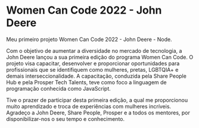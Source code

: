 # Women Can Code 2022 - John Deere
Meu primeiro projeto Women Can Code 2022 - John Deere - Node.

Com o objetivo de aumentar a diversidade no mercado de tecnologia, a John Deere lançou a sua primeira edição do programa Women Can Code. O projeto visa capacitar, desenvolver e proporcionar oportunidades para profissionais que se identifiquem como mulheres, pretas, LGBTQIA+ e demais interseccionalidade. A capacitação, conduzida pela Share People Hub e pela Prosper Tech Talents, teve como foco a linguagem de programação conhecida como JavaScript. 

Tive o prazer de participar desta primeira edição, a qual me proporcionou muito aprendizado e troca de experiências com mulheres incríveis. Agradeço a John Deere, Share People, Prosper e a todos os mentores, por disponibilizar-nos o seu tempo e conhecimento.
